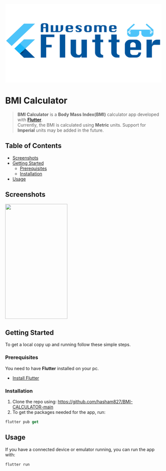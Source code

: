 ![Profile Header Image](https://github.com/hasham827/BMI-CALCULATOR-main/blob/master/Screenshots/fff.png)


# BMI Calculator

> **BMI Calculator** is a **Body Mass Index(BMI)** calculator app developed with **[Flutter](https://github.com/flutter/flutter)**.<br />
Currently, the BMI is calculated using **Metric** units. Support for **Imperial** units may be added in the future.<br />

## Table of Contents

* [Screenshots](#screenshots)
* [Getting Started](#getting-started)
  * [Prerequisites](#prerequisites)
  * [Installation](#installation)
* [Usage](#usage)


## Screenshots

<p align="start">
  <img width="200" height="370" src="https://github.com/hasham827/BMI-CALCULATOR/blob/main/Screenshots/Final.png">
 
</p>

## Getting Started

To get a local copy up and running follow these simple steps.

### Prerequisites

You need to have **Flutter** installed on your pc.
* [Install Flutter](https://flutter.dev/docs/get-started/install)

### Installation

1. Clone the repo using: https://github.com/hasham827/BMI-CALCULATOR-main
2. To get the packages needed for the app, run:
```Dart
flutter pub get
```

## Usage

If you have a connected device or emulator running, you can run the app with:
```Dart
flutter run
```
